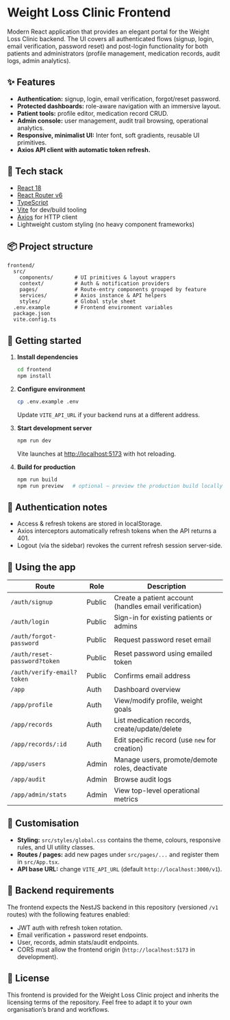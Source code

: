 # Weight Loss Clinic Frontend

Modern React application that provides an elegant portal for the Weight Loss Clinic backend. The UI covers all authenticated flows (signup, login, email verification, password reset) and post-login functionality for both patients and administrators (profile management, medication records, audit logs, admin analytics).

## ✨ Features

- **Authentication:** signup, login, email verification, forgot/reset password.
- **Protected dashboards:** role-aware navigation with an immersive layout.
- **Patient tools:** profile editor, medication record CRUD.
- **Admin console:** user management, audit trail browsing, operational analytics.
- **Responsive, minimalist UI:** Inter font, soft gradients, reusable UI primitives.
- **Axios API client with automatic token refresh.**

## 🧱 Tech stack

- [React 18](https://react.dev/)
- [React Router v6](https://reactrouter.com/)
- [TypeScript](https://www.typescriptlang.org/)
- [Vite](https://vitejs.dev/) for dev/build tooling
- [Axios](https://axios-http.com/) for HTTP client
- Lightweight custom styling (no heavy component frameworks)

## 📦 Project structure

```
frontend/
  src/
    components/       # UI primitives & layout wrappers
    context/          # Auth & notification providers
    pages/            # Route-entry components grouped by feature
    services/         # Axios instance & API helpers
    styles/           # Global style sheet
  .env.example        # Frontend environment variables
  package.json
  vite.config.ts
```

## 🚀 Getting started

1. **Install dependencies**

   ```bash
   cd frontend
   npm install
   ```

2. **Configure environment**

   ```bash
   cp .env.example .env
   ```

   Update `VITE_API_URL` if your backend runs at a different address.

3. **Start development server**

   ```bash
   npm run dev
   ```

   Vite launches at [http://localhost:5173](http://localhost:5173) with hot reloading.

4. **Build for production**

   ```bash
   npm run build
   npm run preview   # optional – preview the production build locally
   ```

## 🔐 Authentication notes

- Access & refresh tokens are stored in localStorage.
- Axios interceptors automatically refresh tokens when the API returns a 401.
- Logout (via the sidebar) revokes the current refresh session server-side.

## 📘 Using the app

| Route                         | Role     | Description                                        |
|------------------------------|----------|----------------------------------------------------|
| `/auth/signup`               | Public   | Create a patient account (handles email verification) |
| `/auth/login`                | Public   | Sign-in for existing patients or admins            |
| `/auth/forgot-password`      | Public   | Request password reset email                       |
| `/auth/reset-password?token` | Public   | Reset password using emailed token                 |
| `/auth/verify-email?token`   | Public   | Confirms email address                             |
| `/app`                       | Auth     | Dashboard overview                                 |
| `/app/profile`               | Auth     | View/modify profile, weight goals                  |
| `/app/records`               | Auth     | List medication records, create/update/delete      |
| `/app/records/:id`           | Auth     | Edit specific record (use `new` for creation)      |
| `/app/users`                 | Admin    | Manage users, promote/demote roles, deactivate     |
| `/app/audit`                 | Admin    | Browse audit logs                                  |
| `/app/admin/stats`           | Admin    | View top-level operational metrics                 |

## 🧰 Customisation

- **Styling:** `src/styles/global.css` contains the theme, colours, responsive rules, and UI utility classes.
- **Routes / pages:** add new pages under `src/pages/...` and register them in `src/App.tsx`.
- **API base URL:** change `VITE_API_URL` (default `http://localhost:3000/v1`).

## 🤝 Backend requirements

The frontend expects the NestJS backend in this repository (versioned `/v1` routes) with the following features enabled:

- JWT auth with refresh token rotation.
- Email verification + password reset endpoints.
- User, records, admin stats/audit endpoints.
- CORS must allow the frontend origin (`http://localhost:5173` in development).

## 📄 License

This frontend is provided for the Weight Loss Clinic project and inherits the licensing terms of the repository. Feel free to adapt it to your own organisation’s brand and workflows.
